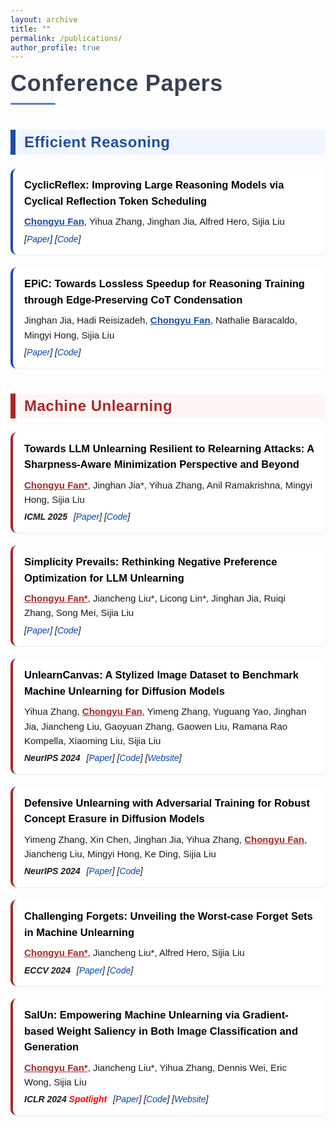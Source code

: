 ```yaml
---
layout: archive
title: ""
permalink: /publications/
author_profile: true
---
```


<style>
/* ----------  通用排版  ---------- */
.publication {
    font-family: "Microsoft YaHei", sans-serif;
    line-height: 1.55;
    margin-bottom: 20px;
    padding: 14px 18px;
    border-radius: 10px;
    background: #fff;
    box-shadow: 0 1px 2px rgba(0,0,0,0.08);
}
.pub-title {
    font-weight: 700;
    font-size: 16.5px; /* 略微缩小 */
    margin: 0 0 8px;
    color: #000;
}
.pub-authors {
    font-size: 15px;
    margin: 3px 0 6px;
    color: rgba(0,0,0,0.9);
}
.pub-venue-links {
    font-style: italic;
    margin-top: 2px;
}
.pub-venue {
    display: inline-block;
    margin-right: 6px;
    font-weight: bold;
}
.pub-links {
    display: inline-block;
}
.pub-links a {
    color: #0645AD;
    text-decoration: none;
}
.pub-links a + a {
    margin-left: 0;
}

/* ----------  页面级标题  ---------- */
.section-title {
    font-family: "Microsoft YaHei", sans-serif;
    font-weight: 900;
    font-size: 36px;
    color: #374151;
    margin: 10px 0 32px;
    letter-spacing: 0.7px;
    position: relative;
}
.section-title::after {
    content: "";
    display: block;
    width: 72px;
    height: 3px;
    background: #4F7FD9;
    margin-top: 10px;
    border-radius: 3px;
}

/* ----------  分类标题  ---------- */
.category-header {
    font-family: "Microsoft YaHei", sans-serif;
    font-weight: 900;
    font-size: 24px; /* 略微缩小 */
    margin: 40px 0 22px;
    padding: 6px 14px;
    border-left: 8px solid;
    border-radius: 0 6px 6px 0;
    letter-spacing: 0.5px;
}

/* Efficient Reasoning 主题色 */
.category-header.efficient {
    color: #1f4ca7;
    background: #f0f6ff;
    border-color: #1f4ca7;
}
.papers-section.efficient .publication {
    border-left: 4px solid #1f4ca7;
}

/* Machine Unlearning 主题色 */
.category-header.unlearning {
    color: #a72828;
    background: #fff5f5;
    border-color: #a72828;
}
.papers-section.unlearning .publication {
    border-left: 4px solid #a72828;
}

/* 细节分隔线 */
hr {
    margin: 18px 0;
    height: 1px;
    background-color: #e2e8f0;
    border: none;
}
</style>

<div class="section-title">Conference&nbsp;Papers</div>

<!-- ================ Efficient Reasoning ================ -->
<section class="papers-section efficient">
  <h1 class="category-header efficient">Efficient Reasoning</h1>

  <div class="publication">
    <div class="pub-title">CyclicReflex: Improving Large Reasoning Models via Cyclical Reflection Token Scheduling</div>
    <div class="pub-authors"><span style="font-weight:bold;text-decoration:underline;color:#1f4ca7;">Chongyu Fan</span>, Yihua Zhang, Jinghan Jia, Alfred Hero, Sijia Liu</div>
    <div class="pub-venue-links">
      <span class="pub-links">[<a href="https://arxiv.org/abs/2506.11077">Paper</a>] [<a href="https://github.com/OPTML-Group/CyclicReflex">Code</a>]</span>
    </div>
  </div>

  <div class="publication">
    <div class="pub-title">EPiC: Towards Lossless Speedup for Reasoning Training through Edge-Preserving CoT Condensation</div>
    <div class="pub-authors">Jinghan Jia, Hadi Reisizadeh, <span style="font-weight:bold;text-decoration:underline;color:#1f4ca7;">Chongyu Fan</span>, Nathalie Baracaldo, Mingyi Hong, Sijia Liu</div>
    <div class="pub-venue-links">
      <span class="pub-links">[<a href="https://arxiv.org/abs/2506.04205">Paper</a>] [<a href="https://github.com/OPTML-Group/EPiC">Code</a>]</span>
    </div>
  </div>
</section>

<!-- ================ Machine Unlearning ================ -->
<section class="papers-section unlearning">
  <h1 class="category-header unlearning">Machine Unlearning</h1>

  <div class="publication">
    <div class="pub-title">Towards LLM Unlearning Resilient to Relearning Attacks: A Sharpness-Aware Minimization Perspective and Beyond</div>
    <div class="pub-authors"><span style="font-weight:bold;text-decoration:underline;color:#a72828;">Chongyu Fan*</span>, Jinghan Jia*, Yihua Zhang, Anil Ramakrishna, Mingyi Hong, Sijia Liu</div>
    <div class="pub-venue-links">
      <span class="pub-venue">ICML 2025</span>
      <span class="pub-links">[<a href="https://arxiv.org/abs/2502.05374">Paper</a>] [<a href="https://github.com/OPTML-Group/Unlearn-Smooth">Code</a>]</span>
    </div>
  </div>

  <div class="publication">
    <div class="pub-title">Simplicity Prevails: Rethinking Negative Preference Optimization for LLM Unlearning</div>
    <div class="pub-authors"><span style="font-weight:bold;text-decoration:underline;color:#a72828;">Chongyu Fan*</span>, Jiancheng Liu*, Licong Lin*, Jinghan Jia, Ruiqi Zhang, Song Mei, Sijia Liu</div>
    <div class="pub-venue-links">
      <span class="pub-links">[<a href="https://arxiv.org/pdf/2410.07163">Paper</a>] [<a href="https://github.com/OPTML-Group/Unlearn-Simple">Code</a>]</span>
    </div>
  </div>

  <div class="publication">
    <div class="pub-title">UnlearnCanvas: A Stylized Image Dataset to Benchmark Machine Unlearning for Diffusion Models</div>
    <div class="pub-authors">Yihua Zhang, <span style="font-weight:bold;text-decoration:underline;color:#a72828;">Chongyu Fan</span>, Yimeng Zhang, Yuguang Yao, Jinghan Jia, Jiancheng Liu, Gaoyuan Zhang, Gaowen Liu, Ramana Rao Kompella, Xiaoming Liu, Sijia Liu</div>
    <div class="pub-venue-links">
      <span class="pub-venue">NeurIPS 2024</span>
      <span class="pub-links">[<a href="https://arxiv.org/abs/2402.11846">Paper</a>] [<a href="https://github.com/OPTML-Group/UnlearnCanvas">Code</a>] [<a href="https://unlearn-canvas.netlify.app/">Website</a>]</span>
    </div>
  </div>

  <div class="publication">
    <div class="pub-title">Defensive Unlearning with Adversarial Training for Robust Concept Erasure in Diffusion Models</div>
    <div class="pub-authors">Yimeng Zhang, Xin Chen, Jinghan Jia, Yihua Zhang, <span style="font-weight:bold;text-decoration:underline;color:#a72828;">Chongyu Fan</span>, Jiancheng Liu, Mingyi Hong, Ke Ding, Sijia Liu</div>
    <div class="pub-venue-links">
      <span class="pub-venue">NeurIPS 2024</span>
      <span class="pub-links">[<a href="https://arxiv.org/abs/2405.15234">Paper</a>] [<a href="https://github.com/OPTML-Group/AdvUnlearn">Code</a>]</span>
    </div>
  </div>

  <div class="publication">
    <div class="pub-title">Challenging Forgets: Unveiling the Worst-case Forget Sets in Machine Unlearning</div>
    <div class="pub-authors"><span style="font-weight:bold;text-decoration:underline;color:#a72828;">Chongyu Fan*</span>, Jiancheng Liu*, Alfred Hero, Sijia Liu</div>
    <div class="pub-venue-links">
      <span class="pub-venue">ECCV 2024</span>
      <span class="pub-links">[<a href="https://arxiv.org/abs/2403.07362">Paper</a>] [<a href="https://github.com/OPTML-Group/Unlearn-WorstCase">Code</a>]</span>
    </div>
  </div>

  <div class="publication">
    <div class="pub-title">SalUn: Empowering Machine Unlearning via Gradient-based Weight Saliency in Both Image Classification and Generation</div>
    <div class="pub-authors"><span style="font-weight:bold;text-decoration:underline;color:#a72828;">Chongyu Fan*</span>, Jiancheng Liu*, Yihua Zhang, Dennis Wei, Eric Wong, Sijia Liu</div>
    <div class="pub-venue-links">
      <span class="pub-venue">ICLR 2024 <span style="color:red">Spotlight</span></span>
      <span class="pub-links">[<a href="https://arxiv.org/abs/2310.12508">Paper</a>] [<a href="https://github.com/OPTML-Group/Unlearn-Saliency">Code</a>] [<a href="https://www.optml-group.com/posts/salun_iclr24">Website</a>]</span>
    </div>
  </div>
</section>

<div style="height: 150px;"></div>
